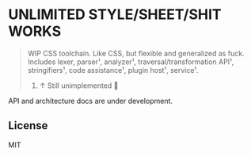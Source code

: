 # UNLIMITED STYLE/SHEET/SHIT WORKS

> WIP CSS toolchain. Like CSS, but flexible and generalized as fuck. Includes
> lexer, parser¹, analyzer¹, traversal/transformation API¹, stringifiers¹,
> code assistance¹, plugin host¹, service¹.
>
> 1. ↑ Still unimplemented 🤡

API and architecture docs are under development.

## License

MIT
